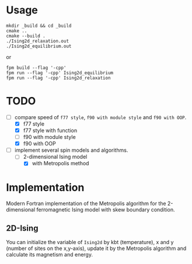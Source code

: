 # Usage
```console
mkdir _build && cd _build
cmake ..
cmake --build .
./Ising2d_relaxation.out
./Ising2d_equilibrium.out
```
or
```console
fpm build --flag '-cpp'
fpm run --flag '-cpp' Ising2d_equilibrium
fpm run --flag '-cpp' Ising2d_relaxation
```

# TODO
- [ ] compare speed of `f77 style`, `f90 with module style` and  `f90 with OOP`.
  - [x] f77 style
  - [x] f77 style with function
  - [ ] f90 with module style
  - [x] f90 with OOP
- [ ] implement several spin models and algorithms.
  - [ ] 2-dimensional Ising model
	- [x] with Metropolis method

# Implementation
Modern Fortran implementation of the Metropolis algorithm for the 2-dimensional ferromagnetic Ising model with skew boundary condition.

## 2D-Ising
You can initialize the variable of `Ising2d` by kbt (temperature), x and y (number of sites on the x,y-axis), update it by the Metropolis algorithm and calculate its magnetism and energy.
